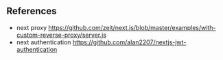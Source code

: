 

## References

* next proxy https://github.com/zeit/next.js/blob/master/examples/with-custom-reverse-proxy/server.js
* next authentication https://github.com/alan2207/nextjs-jwt-authentication
